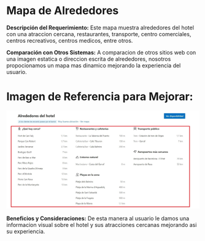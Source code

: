 # Mapa de Alrededores

**Descripción del Requerimiento:**
Este mapa muestra alrededores del hotel con una atraccion cercana, restaurantes, transporte, centro comerciales, centros recreativos, centros medicos, entre otros.

**Comparación con Otros Sistemas:**
A comparacion de otros sitios web con una imagen estatica o direccion escrita de alrededores, nosotros propocionamos un mapa mas dinamico mejorando la experiencia del usuario.


# Imagen de Referencia para Mejorar:
![imagen](./img/r6-1.jpg)


**Beneficios y Consideraciones:**
De esta manera al usuario le damos una informacion visual sobre el hotel y sus atracciones cercanas mejorando asi su experiencia.
